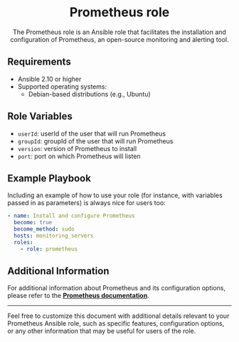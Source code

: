 <div align="center">
<h1> Prometheus role </h1>

The Prometheus role is an Ansible role that facilitates the installation and configuration of Prometheus, an open-source monitoring and alerting tool.

</div>

## Requirements

- Ansible 2.10 or higher
- Supported operating systems:
  - Debian-based distributions (e.g., Ubuntu)

## Role Variables

- `userId`: userId of the user that will run Prometheus
- `groupId`: groupId of the user that will run Prometheus
- `version`: version of Prometheus to install
- `port`: port on which Prometheus will listen

## Example Playbook

Including an example of how to use your role (for instance, with variables passed in as parameters) is always nice for users too:

```yml
- name: Install and configure Prometheus
  become: true
  become_method: sudo
  hosts: monitoring_servers
  roles:
    - role: prometheus
```

## Additional Information

For additional information about Prometheus and its configuration options, please refer to the [**Prometheus documentation**](https://prometheus.io/).

---

Feel free to customize this document with additional details relevant to your Prometheus Ansible role, such as specific features, configuration options, or any other information that may be useful for users of the role.

